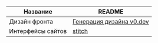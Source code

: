 | Название | README |
| ------ | ------ |
|Дизайн фронта|[Генерация дизайна v0.dev](https://v0.dev/)|
|Интерфейсы сайтов|[stitch](https://stitch.withgoogle.com/?pli=1)|
